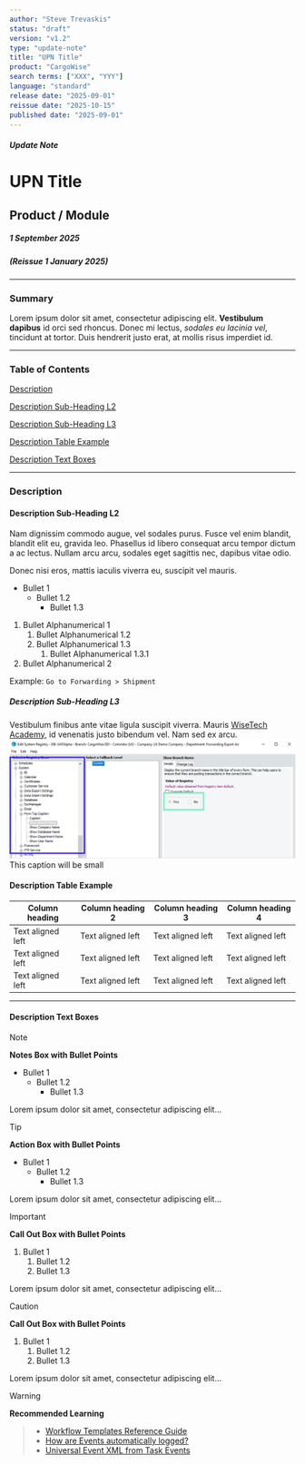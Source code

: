 ```yaml
---
author: "Steve Trevaskis"
status: "draft"
version: "v1.2"
type: "update-note"
title: "UPN Title"
product: "CargoWise"
search terms: ["XXX", "YYY"]
language: "standard"
release date: "2025-09-01"
reissue date: "2025-10-15"
published date: "2025-09-01"
---
```


##### **Update Note**
# UPN Title
## Product / Module
##### 1 September 2025  
##### (Reissue 1 January 2025)

***

### Summary

Lorem ipsum dolor sit amet, consectetur adipiscing elit. **Vestibulum dapibus** id orci sed rhoncus. Donec mi lectus, *sodales eu lacinia vel*, tincidunt at tortor. Duis hendrerit justo erat, at mollis risus imperdiet id.  

---
### Table of Contents

[Description](###Description)

[Description Sub-Heading L2](####DescriptionSub-HeadingL2)

[Description Sub-Heading L3](#####DescriptionSub-HeadingL3)

[Description Table Example](####DescriptionTableExample)

[Description Text Boxes](####DescriptionTextBoxes)

---

### Description

#### Description Sub-Heading L2

Nam dignissim commodo augue, vel sodales purus. Fusce vel enim blandit, blandit elit eu, gravida leo. Phasellus id libero consequat arcu tempor dictum a ac lectus. Nullam arcu arcu, sodales eget sagittis nec, dapibus vitae odio.

Donec nisi eros, mattis iaculis viverra eu, suscipit vel mauris.
- Bullet 1  
  - Bullet 1.2  
    - Bullet 1.3  

1. Bullet Alphanumerical 1  
    1. Bullet Alphanumerical 1.2  
    1. Bullet Alphanumerical 1.3
        1. Bullet Alphanumerical 1.3.1
1. Bullet Alphanumerical 2

Example: `Go to Forwarding > Shipment`

##### Description Sub-Heading L3
Vestibulum finibus ante vitae ligula suscipit viverra. Mauris [WiseTech Academy](https://academy.wisetechglobal.com), id venenatis justo bibendum vel. Nam sed ex arcu. 
![Update flowchart](images/Screenshot_Test.png)
<span class="small">This caption will be small</span> <!-- requires HTML tag in MD and CSS -->

#### Description Table Example

| Column heading | Column heading 2 | Column heading 3 | Column heading 4 |
|----------------|------------------|------------------|------------------|
| Text aligned left | Text aligned left | Text aligned left | Text aligned left |
| Text aligned left | Text aligned left | Text aligned left | Text aligned left |
| Text aligned left | Text aligned left | Text aligned left | Text aligned left |

---

#### Description Text Boxes

> [!NOTE]
> **Notes Box with Bullet Points**  
> - Bullet 1  
>   - Bullet 1.2  
>     - Bullet 1.3  
>
> Lorem ipsum dolor sit amet, consectetur adipiscing elit...

> [!TIP]
> **Action Box with Bullet Points**  
> - Bullet 1  
>   - Bullet 1.2  
>     - Bullet 1.3 
>
> Lorem ipsum dolor sit amet, consectetur adipiscing elit...

> [!IMPORTANT]
> **Call Out Box with Bullet Points**  
> 1. Bullet 1  
>    1. Bullet 1.2  
>    1. Bullet 1.3  
>
> Lorem ipsum dolor sit amet, consectetur adipiscing elit...

> [!CAUTION]
> **Call Out Box with Bullet Points**  
> 1. Bullet 1  
>    1. Bullet 1.2  
>    1. Bullet 1.3  
>
> Lorem ipsum dolor sit amet, consectetur adipiscing elit...

> [!WARNING]
**Recommended Learning**
> - [Workflow Templates Reference Guide](https://wisetechacademy.com/search?quickstart=562a656d-c05c-45e3-8a44-458e88936dab)
> - [How are Events automatically logged?](https://wisetechacademy.com/search?quickstart=02ed4920-5570-4fc7-bf4d-e2a1e4465442)
> - [Universal Event XML from Task Events](https://wisetechacademy.com/search?quickstart=7e8a6e8f-7ab8-4173-b2fc-374e68a209a6)
